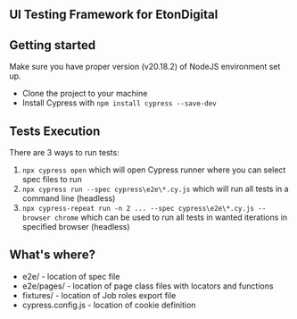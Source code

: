 ## UI Testing Framework for EtonDigital ##

## Getting started
Make sure you have proper version (v20.18.2) of NodeJS environment set up.
- Clone the project to your machine
- Install Cypress with `npm install cypress --save-dev`

## Tests Execution
There are 3 ways to run tests:
1. `npx cypress open` which will open Cypress runner where you can select spec files to run
2. `npx cypress run --spec cypress\e2e\*.cy.js` which will run all tests in a command line (headless)
3. `npx cypress-repeat run -n 2 ... --spec cypress\e2e\*.cy.js --browser chrome` which can be used to run all tests in wanted iterations in specified browser (headless)

## What's where?
- e2e/ - location of spec file
- e2e/pages/ - location of page class files with locators and functions
- fixtures/ - location of Job roles export file
- cypress.config.js - location of cookie definition